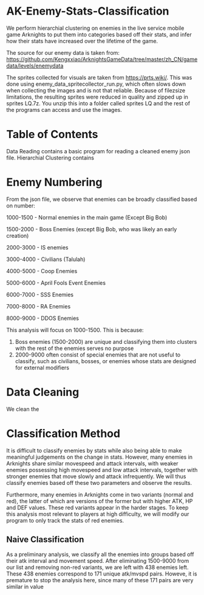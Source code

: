 # AK-Enemy-Stats-Classification
We perform hierarchial clustering on enemies in the live service mobile game Arknights to put them into categories based off their stats, and infer how their stats have increased over the lifetime of the game.

The source for our enemy data is taken from: https://github.com/Kengxxiao/ArknightsGameData/tree/master/zh_CN/gamedata/levels/enemydata

The sprites collected for visuals are taken from https://prts.wiki/. This was done using enemy_data_spritecollector_run.py, which often slows down when collecting the images and is not that reliable. Because of filezsize limitations, the resulting sprites were reduced in quality and zipped up in sprites LQ.7z. You unzip this into a folder called sprites LQ and the rest of the programs can access and use the images.

# Table of Contents

Data Reading contains a basic program for reading a cleaned enemy json file.
Hierarchial Clustering contains 

# Enemy Numbering

From the json file, we observe that enemies can be broadly classified based on number:

1000-1500 - Normal enemies in the main game (Except Big Bob)

1500-2000 - Boss Enemies (except Big Bob, who was likely an early creation)

2000-3000 - IS enemies

3000-4000 - Civilians (Talulah)

4000-5000 - Coop Enemies

5000-6000 - April Fools Event Enemies

6000-7000 - SSS Enemies

7000-8000 - RA Enemies

8000-9000 - DDOS Enemies

This analysis will focus on 1000-1500. This is because:
1. Boss enemies (1500-2000) are unique and classifying them into clusters with the rest of the enemies serves no purpose
2. 2000-9000 often consist of special enemies that are not useful to classify, such as civilians, bosses, or enemies whose stats are designed for external modifiers

# Data Cleaning

We clean the 

# Classification Method

It is difficult to classify enemies by stats while also being able to make meaningful judgements on the change in stats. However, many enemies in Arknights share similar movespeed and attack intervals, with weaker enemies possessing high movespeed and low attack intervals, together with stronger enemies that move slowly and attack infrequently. We will thus classify enemies based off these two parameters and observe the results.

Furthermore, many enemies in Arknights come in two variants (normal and red), the latter of which are versions of the former but with higher ATK, HP and DEF values. These red variants appear in the harder stages. To keep this analysis most relevant to players at high difficulty, we will modify our program to only track the stats of red enemies.

## Naive Classification

As a preliminary analysis, we classify all the enemies into groups based off their atk interval and movement speed. After eliminating 1500-9000 from our list and removing non-red variants, we are left with 438 enemies left. These 438 enemies correspond to 171 unique atk/mvspd pairs. Howeve, it is premature to stop the analysis here, since many of these 171 pairs are very similar in value
